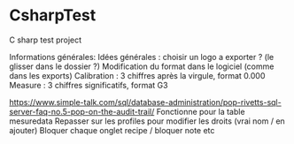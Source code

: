 # CsharpTest
C sharp test project

Informations générales:
Idées générales :
choisir un logo a exporter ? (le glisser dans le dossier  ?)
Modification du format dans le logiciel (comme dans les exports)
	Calibration : 3 chiffres après la virgule, format 0.000
	Measure : 3 chiffres significatifs, format G3

https://www.simple-talk.com/sql/database-administration/pop-rivetts-sql-server-faq-no.5-pop-on-the-audit-trail/
Fonctionne pour la table mesuredata
Repasser sur les profiles pour modifier les droits (vrai nom / en ajouter) Bloquer chaque onglet recipe / bloquer note etc

